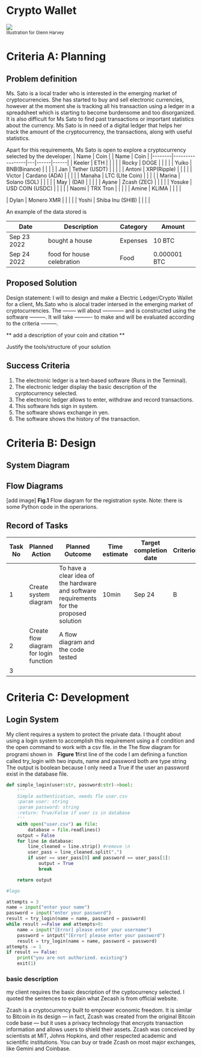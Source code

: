 # Crypto Wallet

![](22ROOSE-master768.gif)  
<sub>Illustration for Glenn Harvey</sub>

# Criteria A: Planning

## Problem definition

Ms. Sato is a local trader who is interested in the emerging market of cryptocurrencies. She has started to buy and sell electronic currencies, however at the moment she is tracking all his transaction using a ledger in a spreadsheet which is starting to become burdensome and too disorganized. It is also difficult for Ms Sato to find past transactions or important statistics about the currency. Ms Sato is in need of a digital ledger that helps her track the amount of the cryptocurrency, the transactions, along with useful statistics. 

Apart for this requirements, Ms Sato is open to explore a cryptocurrency selected by the developer.
| Name   | Coin            |   | Name | Coin |
|--------|-----------------|---|------|------|
| Keeler | ETH             |   |      |      |
| Rocky  | DOGE            |   |      |      |
| Yuiko  | BNB(Binance)    |   |      |      |
| Jan    | Tether (USDT)   |   |      |      |
| Antoni | XRP(Ripple)     |   |      |      |
| Victor | Cardano (ADA)   |   |      |      |
| Manaha | LTC (LIte Coin) |   |      |      |
| Marina | Solano (SOL)    |   |      |      |
| May    | (DAI)           |   |      |      |
| Ayane  | Zcash (ZEC)     |   |      |      |
| Yosuke  | USD COIN  (USDC)  |   |      |      |
| Naomi  |  TRX Tron       |   |      |      |
| Amine  |  KLIMA          |   |      |      |

| Dylan  | Monero XMR    |   |      |      |
| Yoshi  | Shiba Inu (SHIB)    |   |      |      |


An example of the data stored is 

| Date | Description | Category | Amount  |
|------|-------------|----------|---------|
| Sep 23 2022 | bought a house | Expenses | 10 BTC |
| Sep 24 2022 | food for house celebration | Food | 0.000001 BTC |


## Proposed Solution

Design statement:
I will to design and make a Electric Ledger/Crypto Wallet for a client, Ms.Sato who is  alocal trader intersed in  the emerging market of cryptocurrencies. The ——– will about ———— and is constructed using the software ———. It will take  ———- to make and will be evaluated according to the criteria ———.

** add a description of your coin and citation **

Justify the tools/structure of your solution

## Success Criteria
1. The electronic ledger is a text-based software (Runs in the Terminal).
2. The electronic ledger display the basic description of the cyrptocurrency selected.
3. The electronic ledger allows to enter, withdraw and record transactions.
4. This software hds sign in system.
5. The software shows exchange in yen.
6. The software shows the history of the transaction.

# Criteria B: Design

## System Diagram

## Flow Diagrams
[add image]
**Fig.1** Flow diagram for the registration syste. Note: there is some Python code in the operarions.
## Record of Tasks
| Task No | Planned Action                          | Planned Outcome                                                                          | Time estimate | Target completion date | Criterion |
|---------|-----------------------------------------|------------------------------------------------------------------------------------------|---------------|------------------------|-----------|
| 1       | Create system diagram                   | To have a clear idea of the hardware and software requirements for the proposed solution | 10min         | Sep 24                 | B         |
| 2       | Create flow diagram for login function  | A flow diagram and the code tested                                                       |               |                        |           |
| 3       |                                         |                                                                                          |               |                        |           |
# Criteria C: Development

## Login System
My client requires a system to protect the private data. I thought about using a login system to accomplish this requirement using a if condition and the open command to work with a csv file. 
in the The flow diagram for programi shown in　**Figure 1**first line of the code I am defining a function called try_login with two inputs, name and password both are type string The output
is boolean because I only need a True if the user an password exist in the database file.

```.py
def simple_login(user:str, password:str)->bool:
    '''
    Simple authentication, needs fle user.csv
    :param user: string
    :param password: string
    :return: True/False if user is in database
    '''
    with open("user.csv") as file:
        database = file.readlines()
    output = False
    for line in database:
        line_cleaned = line.strip() #remove \n
        user_pass = line_cleaned.split(",")
        if user == user_pass[0] and password == user_pass[1]:
            output = True
            break

    return output

#logo

attempts = 3
name = input("enter your name")
password = input("enter your password")
result = try_login(name = name, password = password)
while result ==False and attempts>0:
    name = input("[Error] please enter your username")
    password = intput("[Error] please enter your password")
    result = try_login(name = name, password = password)
attempts -= 1
if result == False:
    print("you are not authorized. existing")
    exit(1)

```
### basic description
my client requires the basic description of the cyptocurrency selected. I quoted the sentences to explain what Zecash is from official website.


Zcash is a cryptocurrency built to empower economic freedom. It is similar to Bitcoin in its design — in fact, Zcash was created from the original Bitcoin code base — but it uses a privacy technology that encrypts transaction information and allows users to shield their assets. Zcash was conceived by scientists at MIT, Johns Hopkins, and other respected academic and scientific institutions. You can buy or trade Zcash on most major exchanges, like Gemini and Coinbase.



